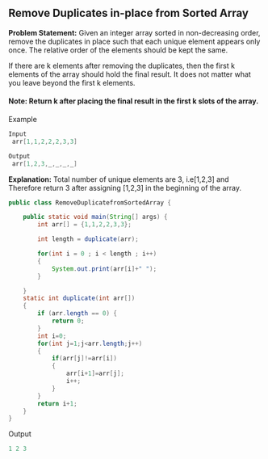 ## Remove Duplicates in-place from Sorted Array

**Problem Statement:** Given an integer array sorted in non-decreasing order, remove the duplicates in place such that each unique element appears only once. The relative order of the elements should be kept the same.

If there are k elements after removing the duplicates, then the first k elements of the array should hold the final result. It does not matter what you leave beyond the first k elements.

#### Note: Return k after placing the final result in the first k slots of the array.

Example

```java
Input
 arr[1,1,2,2,2,3,3]

Output
 arr[1,2,3,_,_,_,_]
```

**Explanation:**
Total number of unique elements are 3, i.e[1,2,3] and Therefore return 3 after assigning [1,2,3] in the beginning of the array.

```java
public class RemoveDuplicatefromSortedArray {

	public static void main(String[] args) {
		int arr[] = {1,1,2,2,3,3};

		int length = duplicate(arr);

		for(int i = 0 ; i < length ; i++)
		{
			System.out.print(arr[i]+" ");
		}

	}
	static int duplicate(int arr[])
	{
		if (arr.length == 0) {
	        return 0;
	    }
		int i=0;
		for(int j=1;j<arr.length;j++)
		{
			if(arr[j]!=arr[i])
			{
				arr[i+1]=arr[j];
				i++;
			}
		}
		return i+1;
	}
}
```

Output

```java
1 2 3
```
